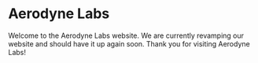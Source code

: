 # Aerodyne Labs
Welcome to the Aerodyne Labs website. We are currently revamping our website and should have it up again soon. Thank you for visiting Aerodyne Labs!
